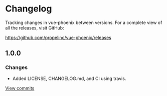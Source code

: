 # Changelog

Tracking changes in vue-phoenix between versions.  For a complete view of all the
releases, visit GitHub:

https://github.com/propelinc/vue-phoenix/releases

## 1.0.0

### Changes

* Added LICENSE, CHANGELOG.md, and CI using travis.

[View commits](https://github.com/propelinc/vue-phoenix/compare/1.0.0...0.1.0)
